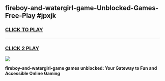 
## fireboy-and-watergirl-game-Unblocked-Games-Free-Play #jpxjk
<h3>
<a href="https://us.freeplayer.one?title=fireboy-and-watergirl-game&ref=9M">CLICK TO PLAY</a></h3>
<hr>

<h3>
<a href="https://us.freeplayer.one?title=fireboy-and-watergirl-game&ref=9M">CLICK 2 PLAY</a>
  
</h3>

<a href="https://us.freeplayer.one?title=fireboy-and-watergirl-game&ref=9M"><img src="https://clearcache.store/games.png"></a>


**fireboy-and-watergirl-game games unblocked: Your Gateway to Fun and Accessible Online Gaming**

